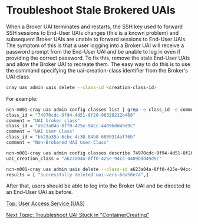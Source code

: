 # Troubleshoot Stale Brokered UAIs

When a Broker UAI terminates and restarts, the SSH key used to forward SSH sessions to End-User UAIs changes (this is a known problem) and subsequent Broker UAIs are unable to forward sessions to End-User UAIs.
The symptom of this is that a user logging into a Broker UAI will receive a password prompt from the End-User UAI and be unable to log in even if providing the correct password.
To fix this, remove the stale End-User UAIs and allow the Broker UAI to recreate them. The easy way to do this is to use the command specifying the uai-creation-class identifier from the Broker's UAI class.

```bash
cray uas admin uais delete --class-id <creation-class-id>
```

For example:

```bash
ncn-m001-cray uas admin config classes list | grep -e class_id -e comment
class_id = "74970cdc-9f94-4d51-8f20-96326212b468"
comment = "UAI broker class"
class_id = "a623a04a-8ff0-425e-94cc-4409bdd49d9c"
comment = "UAI User Class"
class_id = "bb28a35a-6cbc-4c30-84b0-6050314af76b"
comment = "Non-Brokered UAI User Class"

ncn-m001-cray uas admin config classes describe 74970cdc-9f94-4d51-8f20-96326212b468 | grep uai_creation_class
uai_creation_class = "a623a04a-8ff0-425e-94cc-4409bdd49d9c"

ncn-m001-cray uas admin uais delete --class-id a623a04a-8ff0-425e-94cc-4409bdd49d9c
results = [ "Successfully deleted uai-vers-6da50e7a",]
```

After that, users should be able to log into the Broker UAI and be directed to an End-User UAI as before.

[Top: User Access Service (UAS)](README.md)

[Next Topic: Troubleshoot UAI Stuck in "ContainerCreating"](Troubleshoot_UAI_Stuck_in_ContainerCreating.md)
